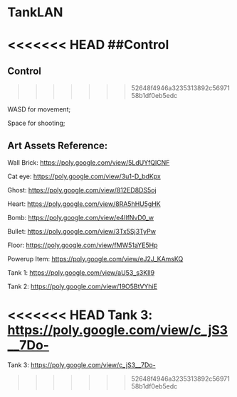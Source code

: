 # TankLAN

<<<<<<< HEAD
##Control
=======
## Control
>>>>>>> 52648f4946a3235313892c5697158b1df0eb5edc

WASD for movement;

Space for shooting;


## Art Assets Reference:
Wall Brick: https://poly.google.com/view/5LdUYfQlCNF

Cat eye: https://poly.google.com/view/3u1-D_bdKpx

Ghost: https://poly.google.com/view/812ED8DS5oj

Heart: https://poly.google.com/view/8RA5hHU5gHK

Bomb: https://poly.google.com/view/e4IlfNvD0_w

Bullet: https://poly.google.com/view/3Tx5Sj3TyPw

Floor: https://poly.google.com/view/fMW51aYE5Hp

Powerup Item: https://poly.google.com/view/eJ2J_KAmsKQ

Tank 1: https://poly.google.com/view/aU53_s3KlI9

Tank 2: https://poly.google.com/view/19O5BtVYhiE

<<<<<<< HEAD
Tank 3: https://poly.google.com/view/c_jS3__7Do-
=======
Tank 3: https://poly.google.com/view/c_jS3__7Do-
>>>>>>> 52648f4946a3235313892c5697158b1df0eb5edc
